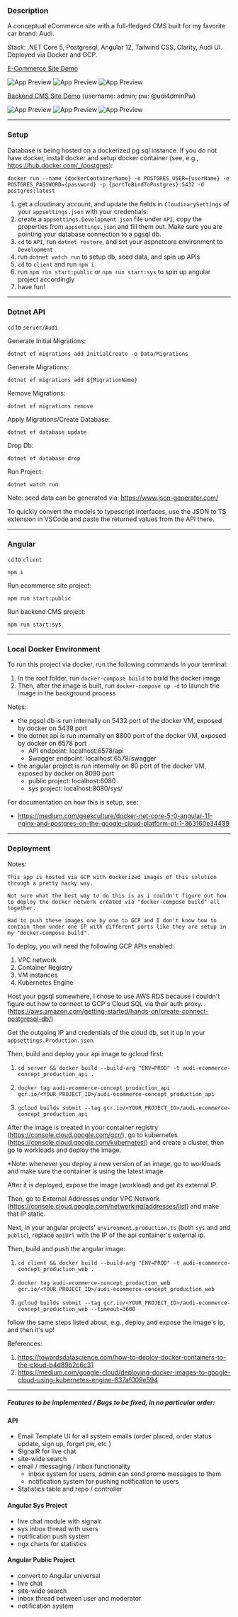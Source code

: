 ### Description

A conceptual eCommerce site with a full-fledged CMS built for my favorite car brand: Audi.

Stack: .NET Core 5, Postgresql, Angular 12, Tailwind CSS, Clarity, Audi UI. Deployed via Docker and GCP.

[E-Commerce Site Demo](http://35.201.150.30:80/)

![App Preview](public-preview-1.png)
![App Preview](public-preview-2.png)
![App Preview](public-preview-3.png)

[Backend CMS Site Demo](http://35.201.150.30:80/sys/) (username: admin; pw: @udi4dminPw)

![App Preview](sys-preview-1.png)
![App Preview](sys-preview-2.png)
![App Preview](sys-preview-3.png)

---

### Setup

Database is being hosted on a dockerized pg sql instance. If you do not have docker, install docker and setup docker container (see, e.g., https://hub.docker.com/_/postgres):

`docker run --name {dockerContainerName} -e POSTGRES_USER={userName} -e POSTGRES_PASSWORD={password} -p {portToBindToPostgres}:5432 -d postgres:latest`

1. get a cloudinary account, and update the fields in `CloudinarySettings` of your `appsettings.json` with your credentials.
2. create a `appsettings.Development.json` file under `API`, copy the properties from `appsettings.json` and fill them out. Make sure you are pointing your database connection to a pgsql db.
3. `cd` to `API`, run `dotnet restore`, and set your aspnetcore environment to `Development`
4. run `dotnet watch run` to setup db, seed data, and spin up APIs
5. `cd` to `client` and run `npm i`
6. run `npm run start:public` or `npm run start:sys` to spin up angular project accordingly
7. have fun!

---

### Dotnet API

`cd` to `server/Audi`

Generate Initial Migrations:

`dotnet ef migrations add InitialCreate -o Data/Migrations`

Generate Migrations:

`dotnet ef migrations add ${MigrationName}`

Remove Migrations:

`dotnet ef migrations remove`

Apply Migrations/Create Database:

`dotnet ef database update`

Drop Db:

`dotnet ef database drop`

Run Project:

`dotnet watch run`

Note: seed data can be generated via: https://www.json-generator.com/

To quickly convert the models to typescript interfaces, use the JSON to TS extension in VSCode and paste the returned values from the API there.

---

### Angular

`cd` to `client`

`npm i`

Run ecommerce site project:

`npm run start:public`

Run backend CMS project:

`npm run start:sys`

---

### Local Docker Environment

To run this project via docker, run the following commands in your terminal:

1. In the root folder, run `docker-compose build` to build the docker image
2. Then, after the image is built, run `docker-compose up -d` to launch the image in the background process

Notes:

- the pgsql db is run internally on 5432 port of the docker VM, exposed by docker on 5439 port
- the dotnet api is run internally on 8800 port of the docker VM, exposed by docker on 6578 port
  - API endpoint: localhost:6578/api
  - Swagger endpoint: localhost:6578/swagger
- the angular project is run internally on 80 port of the docker VM, exposed by docker on 8080 port
  - public project: localhost:8080
  - sys project: localhost:8080/sys/

For documentation on how this is setup, see:

- https://medium.com/geekculture/docker-net-core-5-0-angular-11-nginx-and-postgres-on-the-google-cloud-platform-pt-1-363160e34439

---

### Deployment

Notes:

```
This app is hosted via GCP with dockerized images of this solution through a pretty hacky way.

Not sure what the best way to do this is as i couldn't figure out how to deploy the docker network created via "docker-compose build" all together.

Had to push these images one by one to GCP and I don't know how to contain them under one IP with different ports like they are setup in my "docker-compose build".
```

To deploy, you will need the following GCP APIs enabled:

1. VPC network
2. Container Registry
3. VM instances
4. Kubernetes Engine

Host your pgsql somewhere, I chose to use AWS RDS because I couldn't figure out how to connect to GCP's Cloud SQL via their auth proxy. (https://aws.amazon.com/getting-started/hands-on/create-connect-postgresql-db/)

Get the outgoing IP and credentials of the cloud db, set it up in your `appsettings.Production.json`.

Then, build and deploy your api image to gcloud first:

1. `cd server && docker build --build-arg "ENV=PROD" -t audi-ecommerce-concept_production_api .`

2. `docker tag audi-ecommerce-concept_production_api gcr.io/<YOUR_PROJECT_ID>/audi-ecommerce-concept_production_api`

3. `gcloud builds submit --tag gcr.io/<YOUR_PROJECT_ID>/audi-ecommerce-concept_production_api`

<!-- 3. `docker push gcr.io/<YOUR_PROJECT_ID>/audi-ecommerce-concept_production_api` -->

After the image is created in your container registry (https://console.cloud.google.com/gcr/), go to kubernetes (https://console.cloud.google.com/kubernetes/) and create a cluster, then go to workloads and deploy the image.

\*Note: whenever you deploy a new version of an image, go to workloads and make sure the container is using the latest image.

After it is deployed, expose the image (workload) and get its external IP.

Then, go to External Addresses under VPC Network (https://console.cloud.google.com/networking/addresses/list) and make that IP static.

Next, in your angular projects' `environment.production.ts` (both `sys` and and `public`), replace `apiUrl` with the IP of the api container's external ip.

Then, build and push the angular image:

1. `cd client && docker build --build-arg "ENV=PROD" -t audi-ecommerce-concept_production_web .`

2. `docker tag audi-ecommerce-concept_production_web gcr.io/<YOUR_PROJECT_ID>/audi-ecommerce-concept_production_web`

3. `gcloud builds submit --tag gcr.io/<YOUR_PROJECT_ID>/audi-ecommerce-concept_production_web --timeout=3600`

<!-- 3. `docker -- push gcr.io/<YOUR_PROJECT_ID>/audi-ecommerce-concept_production_web` -->

follow the same steps listed about, e.g., deploy and expose the image's ip, and then it's up!

References:

1. https://towardsdatascience.com/how-to-deploy-docker-containers-to-the-cloud-b4d89b2c6c31
2. https://medium.com/google-cloud/deploying-docker-images-to-google-cloud-using-kubernetes-engine-637af009e594

---

##### Features to be implemented / Bugs to be fixed, in no particular order:

#### API

- Email Template UI for all system emails (order placed, order status update, sign up, forget pw, etc.)
- SignalR for live chat
- site-wide search
- email / messaging / inbox functionality
  - inbox system for users, admin can send promo messages to them
  - notification system for pushing notification to users
- Statistics table and repo / controller

#### Angular Sys Project

- live chat module with signalr
- sys inbox thread with users
- notification push system
- ngx charts for statistics

#### Angular Public Project

- convert to Angular universal
- live chat
- site-wide search
- inbox thread between user and moderator
- notification system
